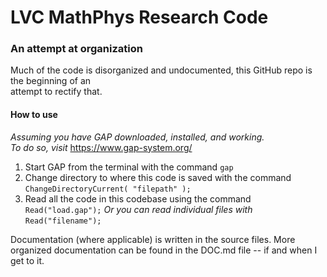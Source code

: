 # LVC MathPhys Research Code
### An attempt at organization

Much of the code is disorganized and undocumented, this GitHub repo is the beginning of an  
attempt to rectify that.  

#### How to use

*Assuming you have GAP downloaded, installed, and working.*  
    *To do so, visit* https://www.gap-system.org/    
    
1. Start GAP from the terminal with the command `gap`
2. Change directory to where this code is saved with the command `ChangeDirectoryCurrent( "filepath" );`
3. Read all the code in this codebase using the command `Read("load.gap");`  *Or you can read individual files with* `Read("filename");`
  
Documentation (where applicable) is written in the source files. More organized documentation can be found in the DOC.md file -- if and when I get to it.
